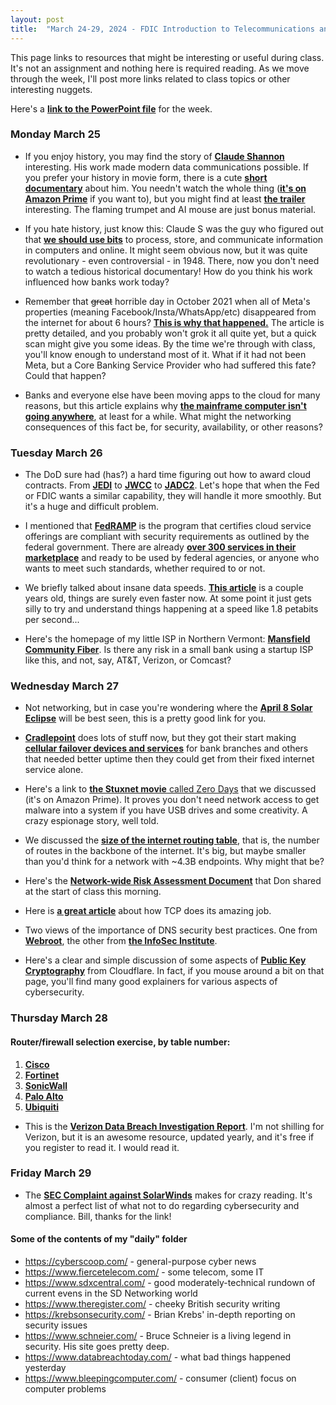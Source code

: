```yaml
---
layout: post
title:  "March 24-29, 2024 - FDIC Introduction to Telecommunications and Networking"
---
```


This page links to resources that might be interesting or useful during class. It's not an assignment and nothing here is required reading. As we move through the week, I'll post more links related to class topics or other interesting nuggets.

Here's a [**link to the PowerPoint file**](https://class.hillvt.com/assets/ITT-2024-03-24.pptx) for the week.

### Monday March 25

- If you enjoy history, you may find the story of [**Claude Shannon**](https://www.historyofdatascience.com/claude-shannon/) interesting. His work made modern data communications possible. If you prefer your history in movie form, there is a cute [**short documentary**](https://thebitplayer.com/) about him. You needn't watch the whole thing ([**it's on Amazon Prime**](https://www.amazon.com/Bit-Player-John-Hutton/dp/B08D2TXKSX/ref=sr_1_1?crid=3E4Z8DHU6MWW9&keywords=bit+player+movie&qid=1670604926&sprefix=bit+player+movie%2Caps%2C266&sr=8-1) if you want to), but you might find at least [**the trailer**](https://www.youtube.com/watch?v=E3OldEtfBrE) interesting. The flaming trumpet and AI mouse are just bonus material.

- If you hate history, just know this: Claude S was the guy who figured out that [**we should use bits**](https://en.wikipedia.org/wiki/A_Mathematical_Theory_of_Communication) to process, store, and communicate information in computers and online. It might seem obvious now, but it was quite revolutionary - even controversial - in 1948. There, now you don't need to watch a tedious historical documentary! How do you think his work influenced how banks work today?

- Remember that ~~great~~ horrible day in October 2021 when all of Meta's properties (meaning Facebook/Insta/WhatsApp/etc) disappeared from the internet for about 6 hours? [**This is why that happened.**](https://blog.cloudflare.com/october-2021-facebook-outage/) The article is pretty detailed, and you probably won't grok it all quite yet, but a quick scan might give you some ideas. By the time we're through with class, you'll know enough to understand most of it. What if it had not been Meta, but a Core Banking Service Provider who had suffered this fate? Could that happen?

- Banks and everyone else have been moving apps to the cloud for many reasons, but this article explains why [**the mainframe computer isn't going anywhere**](https://arstechnica.com/information-technology/2023/07/the-ibm-mainframe-how-it-runs-and-why-it-survives/), at least for a while. What might the networking consequences of this fact be, for security, availability, or other reasons?

### Tuesday March 26

- The DoD sure had (has?) a hard time figuring out how to award cloud contracts. From [**JEDI**](https://fedscoop.com/pentagon-jedi-cloud-contract-dod-military-industry-day/) to [**JWCC**](https://www.theregister.com/2022/12/08/joint_warfighting_cloud_capability_awarded/) to [**JADC2**](https://en.wikipedia.org/wiki/Joint_All-Domain_Command_and_Control#JWCC). Let's hope that when the Fed or FDIC wants a similar capability, they will handle it more smoothly. But it's a huge and difficult problem.
  
- I mentioned that [**FedRAMP**](https://www.fedramp.gov/) is the program that certifies cloud service offerings are compliant with security requirements as outlined by the federal government. There are already [**over 300 services in their marketplace**](https://marketplace.fedramp.gov/products) and ready to be used by federal agencies, or anyone who wants to meet such standards, whether required to or not.

- We briefly talked about insane data speeds. [**This article**](https://www.zmescience.com/science/scientists-set-new-world-record-for-data-transfer-at-1-8-petabits-per-second-thats-twice-the-global-internet-traffic/) is a couple years old, things are surely even faster now. At some point it just gets silly to try and understand things happening at a speed like 1.8 petabits per second...

- Here's the homepage of my little ISP in Northern Vermont: [**Mansfield Community Fiber**](https://mcfibervt.com). Is there any risk in a small bank using a startup ISP like this, and not, say, AT&T, Verizon, or Comcast?

### Wednesday March 27

- Not networking, but in case you're wondering where the [**April 8 Solar Eclipse**](https://www.timeanddate.com/eclipse/map/2024-april-8) will be best seen, this is a pretty good link for you.

- [**Cradlepoint**](https://cradlepoint.com/) does lots of stuff now, but they got their start making [**cellular failover devices and services**](https://cradlepoint.com/products/branch/branch-continuity/) for bank branches and others that needed better uptime then they could get from their fixed internet service alone.

- Here's a link to [**the Stuxnet movie** called Zero Days](https://www.amazon.com/Zero-Days-Colonel-Gary-Brown/dp/B01I2C0UV6) that we discussed (it's on Amazon Prime). It proves you don't need network access to get malware into a system if you have USB drives and some creativity. A crazy espionage story, well told. 

- We discussed the [**size of the internet routing table**](https://www.cidr-report.org/as2.0/), that is, the number of routes in the backbone of the internet. It's big, but maybe smaller than you'd think for a network with ~4.3B endpoints. Why might that be?

- Here's the [**Network-wide Risk Assessment Document**](https://class.hillvt.com/assets/Don's_Network-Wide_Risk_Assessment.xlsx) that Don shared at the start of class this morning.

- Here is [**a great article**](https://sookocheff.com/post/networking/how-does-tcp-work/) about how TCP does its amazing job.

- Two views of the importance of DNS security best practices. One from [**Webroot**](https://www.webroot.com/us/en/resources/tips-articles/dns-security-best-practices), the other from [**the InfoSec Institute**](https://resources.infosecinstitute.com/topic/dns-security-best-practices-preventing-dns-hijacking-poisoning-and-redirection/).

- Here's a clear and simple discussion of some aspects of [**Public Key Cryptography**](https://www.cloudflare.com/learning/ssl/how-does-public-key-encryption-work/) from Cloudflare. In fact, if you mouse around a bit on that page, you'll find many good explainers for various aspects of cybersecurity.

### Thursday March 28

#### Router/firewall selection exercise, by table number:
1. [**Cisco**](https://www.cisco.com/c/en/us/solutions/industries/financial-services.html)
2. [**Fortinet**](https://www.fortinet.com/products/next-generation-firewall)
3. [**SonicWall**](https://www.sonicwall.com/products/firewalls/entry-level/)
4. [**Palo Alto**](https://www.paloaltonetworks.com/network-security/next-generation-firewall-hardware)
5. [**Ubiquiti**](https://ui.com/us/en/cloud-gateways/large-scale)
   
- This is the [**Verizon Data Breach Investigation Report**](https://www.verizon.com/business/resources/reports/dbir/). I'm not shilling for Verizon, but it is an awesome resource, updated yearly, and it's free if you register to read it. I would read it.

### Friday March 29

- The [**SEC Complaint against SolarWinds**](https://www.sec.gov/files/litigation/complaints/2023/comp-pr2023-227.pdf) makes for crazy reading. It's almost a perfect list of what not to do regarding cybersecurity and compliance. Bill, thanks for the link!

#### Some of the contents of my "daily" folder 
- https://cyberscoop.com/ - general-purpose cyber news
- https://www.fiercetelecom.com/ - some telecom, some IT
- https://www.sdxcentral.com/ - good moderately-technical rundown of current evens in the SD Networking world
- https://www.theregister.com/ - cheeky British security writing
- https://krebsonsecurity.com/ - Brian Krebs' in-depth reporting on security issues
- https://www.schneier.com/ - Bruce Schneier is a living legend in security. His site goes pretty deep.
- https://www.databreachtoday.com/ - what bad things happened yesterday
- https://www.bleepingcomputer.com/ - consumer (client) focus on computer problems
